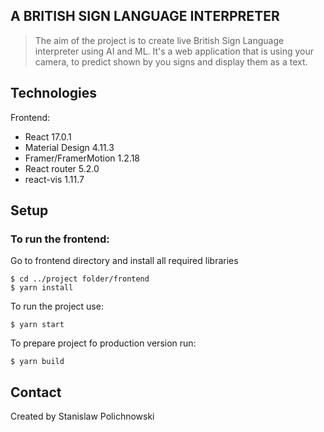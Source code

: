 ## A BRITISH SIGN LANGUAGE INTERPRETER

> The aim of the project is to create live British Sign Language interpreter using AI and ML. It's a web application that is using your camera, to predict shown by you signs and display them as a text.

## Technologies

Frontend:

- React 17.0.1
- Material Design 4.11.3
- Framer/FramerMotion 1.2.18
- React router 5.2.0
- react-vis 1.11.7

## Setup


### To run the frontend:

Go to frontend directory and install all required libraries

```
$ cd ../project folder/frontend
$ yarn install
```

To run the project use:

```
$ yarn start
```

To prepare project fo production version run:

```
$ yarn build
```

## Contact

Created by Stanislaw Polichnowski
